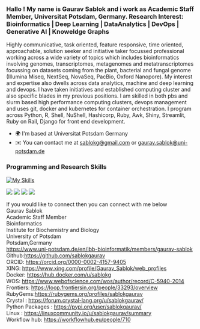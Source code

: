 ### Hallo ! My name is Gaurav Sablok and i work as Academic Staff Member, Universitat Potsdam, Germany. Research Interest: Bioinformatics |  Deep Learning | DataAnalytics | DevOps | Generative AI | Knoweldge Graphs

Highly communicative, task oriented, feature responsive, time oriented, approachable, solution seeker and initiative taker focussed professional working across a wide variety of topics which includes bioinformatics involving genomes, transcriptomes, metagenomes and metatranscriptomes focussing on datasets coming from the plant, bacterial and fungal genome (Illumina Miseq, NextSeq, NovaSeq, PacBio, Oxford Nanopore). My interest and expertise also dwells across data analytics, machine and deep learning and devops. I have taken initiatives and established computing cluster and also specific blades in my previous positions. I am skilled in both pbs and slurm based high performance computing clusters, devops management and uses git, docker and kubernetes for container orchestration. I program across Python, R, Shell, NuShell, Hashicorp, Ruby, Awk, Shiny, Streamlit, Ruby on Rail, Django  for front end development.

*   🌍  I'm based at Universitat Potsdam Germany
*   ✉️  You can contact me at [sablokg@gmail.com](mailto:sablokg@gmail.com) or [gaurav.sablok@uni-potsdam.de](mailto:gaurav.sablok@uni-potsdam.de)

### Programming and Research Skills
[![My Skills](https://skillicons.dev/icons?i=r,aws,bash,django,docker,fastapi,github,kubernetes,linux,prometheus,grafana,pytorch,py,regex,ruby,rails,sklearn,tensorflow,terraform,vscode&perline=20&theme=light)](https://skillicons.dev) 

![](http://github-profile-summary-cards.vercel.app/api/cards/profile-details?username=sablokgaurav&theme=vue)
![](http://github-profile-summary-cards.vercel.app/api/cards/repos-per-language?username=sablokgaurav&theme=vue)
![](http://github-profile-summary-cards.vercel.app/api/cards/most-commit-language?username=sablokgaurav&theme=vue)
![](http://github-profile-summary-cards.vercel.app/api/cards/productive-time?username=vn7n24fzkq&theme=vue&utcOffset=8)


If you would like to connect then you can connect with me below \
Gaurav Sablok \
Academic Staff Member \
Bioinformatics \
Institute for Biochemistry and Biology \
University of Potsdam \
Potsdam,Germany \
https://www.uni-potsdam.de/en/ibb-bioinformatik/members/gaurav-sablok \
Github:https://github.com/sablokgaurav \
ORCID: https://orcid.org/0000-0002-4157-9405 \
XING: https://www.xing.com/profile/Gaurav_Sablok/web_profiles \
Docker: https://hub.docker.com/u/sablokg \
WOS: https://www.webofscience.com/wos/author/record/C-5940-2014 \
Frontiers: https://loop.frontiersin.org/people/33293/overview \
RubyGems:https://rubygems.org/profiles/sablokgaurav \
Crystal : https://forum.crystal-lang.org/u/sablokgaurav/ \
Python Packages : https://pypi.org/user/sablokgaurav/ \
Linux : https://linuxcommunity.io/u/sablokgaurav/summary \
Workflow hub: https://workflowhub.eu/people/710 
